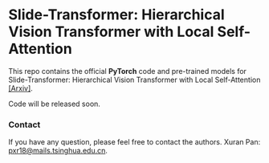 # Slide-Transformer: Hierarchical Vision Transformer with Local Self-Attention
This repo contains the official **PyTorch** code and pre-trained models for Slide-Transformer: Hierarchical Vision Transformer with Local Self-Attention [[Arxiv]](https://arxiv.org/pdf/2304.04237.pdf).

Code will be released soon.

### Contact

If you have any question, please feel free to contact the authors. Xuran Pan: [pxr18@mails.tsinghua.edu.cn](mailto:pxr18@mails.tsinghua.edu.cn).
